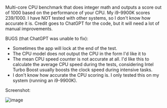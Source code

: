 Multi-core CPU benchmark that does integer math and outputs a score out of 1000 based on the performance of your CPU. My i9-9900K scores 239/1000. I have NOT tested with other systems, so I don't know how accurate it is. Credit goes to ChatGPT for the code, but it will need a lot of manual improvements.

BUGS (that ChatGPT was unable to fix):

* Sometimes the app will lock at the end of the test.
* The CPU model does not output the CPU in the form I'd like it to
* The mean CPU speed counter is not accurate at all. I'd like this to calculate the average CPU speed during the tests, considering Intel Turbo Boost usually boosts the clock speed during intensive tasks.
* I don't know how accurate the CPU scoring is. I only tested this on my system (running an i9-9900K).

Screenshot:

![image](https://github.com/user-attachments/assets/7b8aa845-845d-41e6-9553-fc907f02c9e6)
